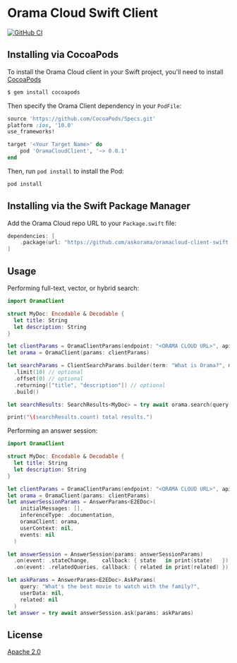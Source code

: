 # Orama Cloud Swift Client

[![GitHub CI](https://github.com/askorama/oramacloud-client-swift/actions/workflows/swift.yml/badge.svg)](https://github.com/askorama/oramacloud-client-swift/actions/workflows/swift.yml)

## Installing via CocoaPods

To install the Orama Cloud client in your Swift project, you'll need to install [CocoaPods](https://cocoapods.org/)

```sh
$ gem install cocoapods
```

Then specify the Orama Client dependency in your `PodFile`:

```ruby
source 'https://github.com/CocoaPods/Specs.git'
platform :ios, '10.0'
use_frameworks!

target '<Your Target Name>' do
    pod 'OramaCloudClient', '~> 0.0.1'
end
```

Then, run `pod install` to install the Pod:

```sh
pod install
```

## Installing via the Swift Package Manager

Add the Orama Cloud repo URL to your `Package.swift` file:

```swift
dependencies: [
    .package(url: "https://github.com/askorama/oramacloud-client-swift.git", from: "0.0.1")
]
```

## Usage

Performing full-text, vector, or hybrid search:

```swift
import OramaClient

struct MyDoc: Encodable & Decodable {
  let title: String
  let description: String
}

let clientParams = OramaClientParams(endpoint: "<ORAMA CLOUD URL>", apiKey: "<ORAMA CLOUD API KEY>")
let orama = OramaClient(params: clientParams)

let searchParams = ClientSearchParams.builder(term: "What is Orama?", mode: .fulltext) // Mode can be .vector or .hybrid too
  .limit(10) // optional
  .offset(0) // optional
  .returning(["title", "description"]) // optional
  .build()

let searchResults: SearchResults<MyDoc> = try await orama.search(query: searchParams)

print("\(searchResults.count) total results.")
```

Performing an answer session:

```swift
import OramaClient

struct MyDoc: Encodable & Decodable {
  let title: String
  let description: String
}

let clientParams = OramaClientParams(endpoint: "<ORAMA CLOUD URL>", apiKey: "<ORAMA CLOUD API KEY>")
let orama = OramaClient(params: clientParams)
let answerSessionParams = AnswerParams<E2EDoc>(
    initialMessages: [],
    inferenceType: .documentation,
    oramaClient: orama,
    userContext: nil,
    events: nil
  )

let answerSession = AnswerSession(params: answerSessionParams)
  .on(event: .stateChange,    callback: { state   in print(state)   })
  .on(event: .relatedQueries, callback: { related in print(related) })

let askParams = AnswerParams<E2EDoc>.AskParams(
    query: "What's the best movie to watch with the family?",
    userData: nil,
    related: nil
  )
let answer = try await answerSession.ask(params: askParams)
```

## License

[Apache 2.0](/LICENSE.md)